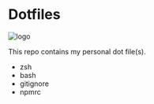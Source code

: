 # Dotfiles

![logo](https://dotfiles.github.io/images/dotfiles-logo.png)

This repo contains my personal dot file(s).

- zsh
- bash
- gitignore
- npmrc